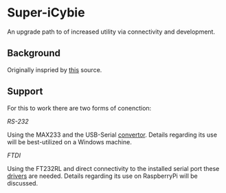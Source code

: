 # Super-iCybie

An upgrade path to of increased utility via connectivity and development.

## Background

Originally inspried by [this](https://aibohack.com/icybie/sic_rs232.htm) source.

## Support

For this to work there are two forms of conenction:

_RS-232_

Using the MAX233 and the USB-Serial [convertor](https://support.eminent-online.com/hc/en-us/articles/360009538439-EM1016-Download-Drivers). Details regarding its use will be best-utilized on a Windows machine.

_FTDI_

Using the FT232RL and direct connectivity to the installed serial port these [drivers](https://ftdichip.com/drivers/d2xx-drivers/) are needed. Details regarding its use on RaspberryPi will be discussed.


